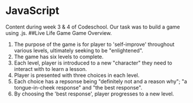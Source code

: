 # JavaScript
Content during week 3 & 4 of Codeschool. Our task was to build a game using .js. 
##Live Life Game
Game Overview.
1. The purpose of the game is for player to 'self-improve' throughout various levels, ultimately seeking to be "enlightened".
2. The game has six levels to complete. 
3. Each level, player is introduced to a new "character" they need to interact with to learn a lesson.
4. Player is presented with three choices in each level. 
4. Each choice has a repsonse being "definitely not and a reason why"; "a tongue-in-cheek response" and "the best response". 
5. By choosing the 'best response', player progresses to a new level.
